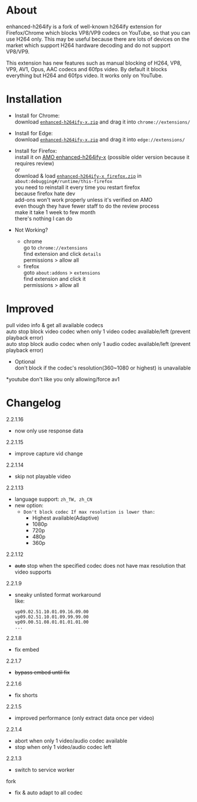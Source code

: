 # About
enhanced-h264ify is a fork of well-known h264ify extension for Firefox/Chrome which blocks VP8/VP9 codecs on YouTube, so that you can use H264 only. This may be useful because there are lots of devices on the market which support H264 hardware decoding and do not support VP8/VP9.

This extension has new features such as manual blocking of H264, VP8, VP9, AV1, Opus, AAC codecs and 60fps video. By default it blocks everything but H264 and 60fps video.
It works only on YouTube.

# Installation
* Install for Chrome:  
download [`enhanced-h264ify-x.zip`](https://github.com/x94fujo6rpg/enhanced-h264ify-x/raw/refs/heads/master/pkg/enhanced-h264ify-x.zip) and drag it into `chrome://extensions/`  
  
* Install for Edge:  
download [`enhanced-h264ify-x.zip`](https://github.com/x94fujo6rpg/enhanced-h264ify-x/raw/refs/heads/master/pkg/enhanced-h264ify-x.zip) and drag it into `edge://extensions/`  
  
* Install for Firefox:  
install it on [AMO enhanced-h264ify-x](https://addons.mozilla.org/firefox/addon/enhanced-h264ify-x/) (possible older version because it requires review)  
or  
download & load [`enhanced-h264ify-x firefox.zip`](https://github.com/x94fujo6rpg/enhanced-h264ify-x/raw/refs/heads/master/pkg/enhanced-h264ify-x%20firefox.zip) in `about:debugging#/runtime/this-firefox`  
you need to reinstall it every time you restart firefox  
because firefox hate dev  
add-ons won't work properly unless it's verified on AMO  
even though they have fewer staff to do the review process  
make it take 1 week to few month  
there's nothing I can do  

* Not Working?
  * chrome  
    go to `chrome://extensions`  
    find extension and click `details`  
    permissions > allow all  
  * firefox  
    goto `about:addons` > `extensions`  
    find extension and click it  
    permissions > allow all  

# Improved

pull video info & get all available codecs  
auto stop block video codec when only 1 video codec available/left (prevent playback error)  
auto stop block audio codec when only 1 audio codec available/left (prevent playback error)  

* Optional  
don't block if the codec's resolution(360~1080 or highest) is unavailable  

\*youtube don't like you only allowing/force av1  

# Changelog

2.2.1.16
* now only use response data

2.2.1.15
* improve capture vid change

2.2.1.14
* skip not playable video

2.2.1.13
* language support: `zh_TW, zh_CN`
* new option: 
  * `Don't block codec If max resolution is lower than:` 
    * Highest available(Adaptive)
    * 1080p
    * 720p
    * 480p
    * 360p

2.2.1.12
* ~~auto~~ stop when the specified codec does not have max resolution that video supports

2.2.1.9
* sneaky unlisted format workaround  
  like:
  ```
  vp09.02.51.10.01.09.16.09.00
  vp09.02.51.10.01.09.99.99.00
  vp09.00.51.08.01.01.01.01.00
  ...
  ```

2.2.1.8
* fix embed

2.2.1.7
* ~~bypass embed until fix~~

2.2.1.6
* fix shorts

2.2.1.5
* improved performance (only extract data once per video)

2.2.1.4
* abort when only 1 video/audio codec available
* stop when only 1 video/audio codec left

2.2.1.3
* switch to service worker

fork
* fix & auto adapt to all codec
